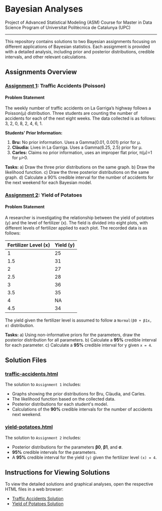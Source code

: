 # Bayesian Analyses
Project of Advanced Statistical Modeling (ASM) Course for Master in Data Science Program of Universitat Politècnica de Catalunya (UPC)
***

This repository contains solutions to two Bayesian assignments focusing on different applications of Bayesian statistics. Each assignment is provided with a detailed analysis, including prior and posterior distributions, credible intervals, and other relevant calculations.

## Assignments Overview

### [Assignment 1](./docs/Traffic%20accidents%20statement.pdf): Traffic Accidents (Poisson)

#### Problem Statement

The weekly number of traffic accidents on La Garriga’s highway follows a Poisson(µ) distribution. Three students are counting the number of accidents for each of the next eight weeks. The data collected is as follows: 3, 2, 0, 8, 2, 4, 6, 1.

**Students' Prior Information:**
1. **Bru:** No prior information. Uses a Gamma(0.01, 0.001) prior for µ.
2. **Clàudia:** Lives in La Garriga. Uses a Gamma(6.25, 2.5) prior for µ.
3. **Carles:** Claims no prior information, uses an improper flat prior, π(µ)=1 for µ>0.

**Tasks:**
a) Draw the three prior distributions on the same graph.
b) Draw the likelihood function.
c) Draw the three posterior distributions on the same graph.
d) Calculate a 90% credible interval for the number of accidents for the next weekend for each Bayesian model.

### [Assignment 2](./docs/Yield%20potatoes%20statement.pdf): Yield of Potatoes

#### Problem Statement

A researcher is investigating the relationship between the yield of potatoes (y) and the level of fertilizer (x). The field is divided into eight plots, with different levels of fertilizer applied to each plot. The recorded data is as follows:

| Fertilizer Level (x) | Yield (y) |
|----------------------|-----------|
| 1                    | 25        |
| 1.5                  | 31        |
| 2                    | 27        |
| 2.5                  | 28        |
| 3                    | 36        |
| 3.5                  | 35        |
| 4                    | NA        |
| 4.5                  | 34        |

The yield given the fertilizer level is assumed to follow a `Normal(β0 + β1x, σ)` distribution.

**Tasks:**
a) Using non-informative priors for the parameters, draw the posterior distribution for all parameters.
b) Calculate a **95%** credible interval for each parameter.
c) Calculate a **95%** credible interval for y given `x = 4`.

## Solution Files

### [traffic-accidents.html](./html/traffic-accidents.html)

The solution to `Assignment 1` includes:
- Graphs showing the prior distributions for Bru, Clàudia, and Carles.
- The likelihood function based on the collected data.
- Posterior distributions for each student's model.
- Calculations of the **90%** credible intervals for the number of accidents next weekend.

### [yield-potatoes.html](./html/yield-potatoes.html)

The solution to `Assignment 2` includes:
- Posterior distributions for the parameters **β0**, **β1**, and **σ**.
- **95%** credible intervals for the parameters.
- A **95%** credible interval for the yield `(y)` given the fertilizer level `(x) = 4`.

## Instructions for Viewing Solutions

To view the detailed solutions and graphical analyses, open the respective HTML files in a web browser:
- [Traffic Accidents Solution](./traffic-accidents.html)
- [Yield of Potatoes Solution](./yield-potatoes.html)